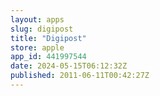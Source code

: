 ```yaml
---
layout: apps
slug: digipost
title: "Digipost"
store: apple
app_id: 441997544
date: 2024-05-15T06:12:32Z
published: 2011-06-11T00:42:27Z
---
```

